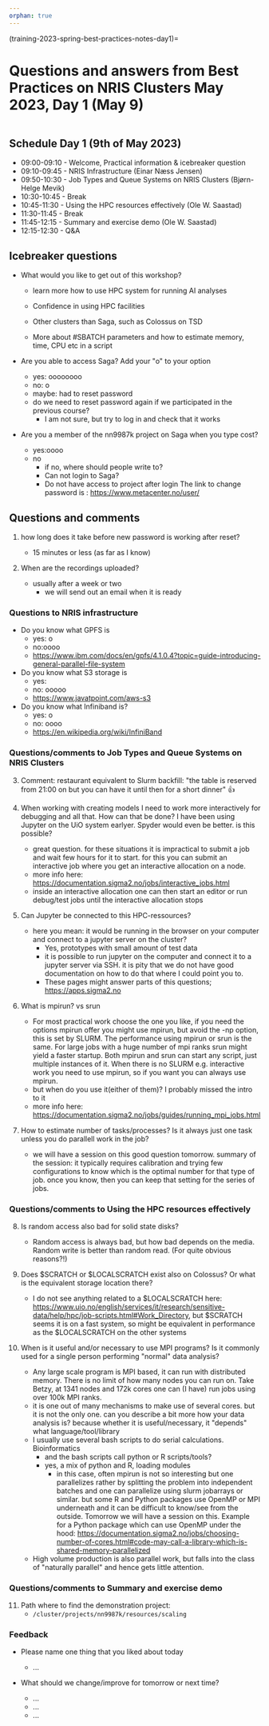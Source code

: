 ```yaml
---
orphan: true
---
```

(training-2023-spring-best-practices-notes-day1)=

# Questions and answers from Best Practices on NRIS Clusters May 2023, Day 1 (May 9)

```{contents} Table of Contents
```

## Schedule Day 1 (9th of May 2023)

- 09:00-09:10 - Welcome, Practical information & icebreaker question 
- 09:10-09:45 - NRIS Infrastructure (Einar Næss Jensen)
- 09:50-10:30 - Job Types and Queue Systems on NRIS Clusters (Bjørn-Helge Mevik)
- 10:30-10:45 - Break
- 10:45-11:30 - Using the HPC resources effectively (Ole W. Saastad)
- 11:30-11:45 - Break
- 11:45-12:15 - Summary and exercise demo (Ole W. Saastad)
- 12:15-12:30 - Q&A 


## Icebreaker questions

- What would you like to get out of this workshop?
  - learn more how to use HPC system for running AI analyses

  - Confidence in using HPC facilities
  - Other clusters than Saga, such as Colossus on TSD
  - More about #SBATCH parameters and how to estimate memory, time, CPU etc in a script

- Are you able to access Saga? Add your "o" to your option
    - yes: oooooooo
    - no: o
    - maybe: had to reset password
    - do we need to reset password again if we participated in the previous course?
        - I am not sure, but try to log in and check that it works

- Are you a member of the nn9987k project on Saga when you type cost?
    - yes:oooo
    - no
        - if no, where should people write to?
        - Can not login to Saga?
        - Do not have access to project after login
     The link to change password is : https://www.metacenter.no/user/   

## Questions and comments

1. how long does it take before new password is working after reset?
   - 15 minutes or less (as far as I know)

2. When are the recordings uploaded?
    - usually after a week or two
      - we will send out an email when it is ready


### Questions to NRIS infrastructure
- Do you know what GPFS is
    - yes: o
    - no:oooo
    - https://www.ibm.com/docs/en/gpfs/4.1.0.4?topic=guide-introducing-general-parallel-file-system
- Do you know what S3 storage is
    - yes: 
    - no: ooooo
    - https://www.javatpoint.com/aws-s3
- Do you know what Infiniband is?
    - yes: o
    - no: oooo
    - https://en.wikipedia.org/wiki/InfiniBand


###  Questions/comments to Job Types and Queue Systems on NRIS Clusters 
 
3. Comment: restaurant equivalent to Slurm backfill: "the table is reserved from 21:00 on but you can have it until then for a short dinner" :+1: 
    
4.  When working with creating models I need to work more interactively for debugging and all that. How can that be done? I have been using Jupyter on the UiO system earlyer. Spyder would even be better. is this possible?     
    - great question. for these situations it is impractical to submit a job and wait few hours for it to start. for this you can submit an interactive job where you get an interactive allocation on a node.
    - more info here: https://documentation.sigma2.no/jobs/interactive_jobs.html
    - inside an interactive allocation one can then start an editor or run debug/test jobs until the interactive allocation stops

5. Can Jupyter be connected to this HPC-ressources?
    - here you mean: it would be running in the browser on your computer and connect to a jupyter server on the cluster? 
       - Yes, prototypes with small amount of test data
       - it is possible to run jupyter on the computer and connect it to a jupyter server via SSH. it is pity that we do not have good documentation on how to do that where I could point you to.
       - These pages might answer parts of this questions; https://apps.sigma2.no
    
6. What is mpirun? vs srun
    -  For most practical work choose the one you like, if you need the options mpirun offer you might use mpirun, but avoid the -np option, this is set by SLURM. The performance using mpirun or srun is the same. For large jobs with a huge number of mpi ranks srun might yield a faster startup. Both mpirun and srun can start any script, just multiple instances of it. When there is no SLURM e.g. interactive work you need to use mpirun, so if you want you can always use mpirun.
    - but when do you use it(either of them)? I probably missed the intro to it
    - more info here: https://documentation.sigma2.no/jobs/guides/running_mpi_jobs.html

7. How to estimate number of tasks/processes? Is it always just one task unless you do parallell work in the job? 
    - we will have a session on this good question tomorrow. summary of the session: it typically requires calibration and trying few configurations to know which is the optimal number for that type of job. once you know, then you can keep that setting for the series of jobs.
    
    
### Questions/comments to Using the HPC resources effectively

8.  Is random access also bad for solid state disks?
    - Random access is always bad, but how bad depends on the media. Random write is better than random read. (For quite obvious reasons?!)

9. Does $SCRATCH or $LOCALSCRATCH exist also on Colossus? Or what is the equivalent storage location there?
    - I do not see anything related to a $LOCALSCRATCH here: https://www.uio.no/english/services/it/research/sensitive-data/help/hpc/job-scripts.html#Work_Directory, but $SCRATCH seems it is on a fast system, so might be equivalent in performance as the $LOCALSCRATCH on the other systems
  
10. When is it useful and/or necessary to use MPI programs? Is it commonly used for a single person performing "normal" data analysis?
    - Any large scale program is MPI based, it can run with distributed memory. There is no limit of how many nodes you can run on. Take Betzy, at 1341 nodes and 172k cores one can (I have) run jobs using over 100k MPI ranks.    
    - it is one out of many mechanisms to make use of several cores. but it is not the only one. can you describe a bit more how your data analysis is? because whether it is useful/necessary, it "depends" what language/tool/library
    - I usually use several bash scripts to do serial calculations. Bioinformatics
      - and the bash scripts call python or R scripts/tools? 
      - yes, a mix of python and R, loading modules 
         - in this case, often mpirun is not so interesting but one parallelizes rather by splitting the problem into independent batches and one can parallelize using slurm jobarrays or similar. but some R and Python packages use OpenMP or MPI underneath and it can be difficult to know/see from the outside. Tomorrow we will have a session on this. Example for a Python package which can use OpenMP under the hood: https://documentation.sigma2.no/jobs/choosing-number-of-cores.html#code-may-call-a-library-which-is-shared-memory-parallelized
     - High volume production is also parallel work, but falls into the class of "naturally parallel" and hence gets little attention.


### Questions/comments to Summary and exercise demo 

11. Path where to find the demonstration project:
    - ```/cluster/projects/nn9987k/resources/scaling```

### Feedback

- Please name one thing that you liked about today
   - ...


- What should we change/improve for tomorrow or next time?
   - ...
   - ...
   - ...
